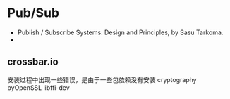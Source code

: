 # Pub/Sub

- Publish / Subscribe Systems: Design and Principles, by Sasu Tarkoma.
-

## crossbar.io

安装过程中出现一些错误，是由于一些包依赖没有安装 cryptography pyOpenSSL libffi-dev
